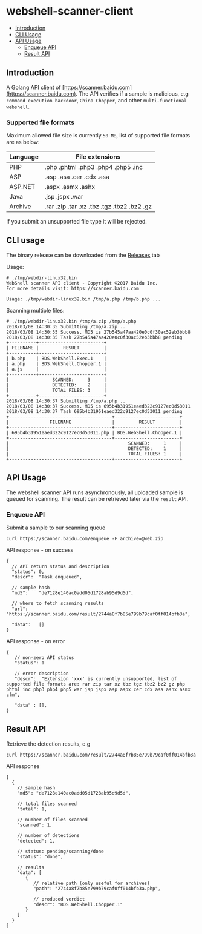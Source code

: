 # webshell-scanner-client

* [Introduction](#introduction)
* [CLI Usage](#cli-usage)
* [API Usage](#api-usage)
  * [Enqueue API](#enqueue-api)
  * [Result API](#result-api)

## Introduction

A Golang API client of [https://scanner.baidu.com](https://scanner.baidu.com). The API verifies if a sample is malicious, e.g `command execution backdoor`, `China Chopper`, and other `multi-functional webshell`.

### Supported file formats

Maximum allowed file size is currently `50 MB`, list of supported file formats are as below:

| Language   | File extensions                             |
| ---------- | ------------------------------------------- |
| PHP        | .php .phtml .php3 .php4 .php5 .inc          |
| ASP        | .asp .asa .cer .cdx .asa                    |
| ASP.NET    | .aspx .asmx .ashx                           |
| Java       | .jsp .jspx .war                             |
| Archive    | .rar .zip .tar .xz .tbz .tgz .tbz2 .bz2 .gz |

If you submit an unsupported file type it will be rejected.

## CLI usage

The binary release can be downloaded from the [Releases](https://github.com/baidu-security/webshell-scanner-client/releases) tab

Usage:

```
# ./tmp/webdir-linux32.bin
WebShell scanner API client - Copyright ©2017 Baidu Inc.
For more details visit: https://scanner.baidu.com

Usage: ./tmp/webdir-linux32.bin /tmp/a.php /tmp/b.php ...
```

Scanning multiple files:

```
# ./tmp/webdir-linux32.bin /tmp/a.zip /tmp/a.php
2018/03/08 14:30:35 Submitting /tmp/a.zip ..
2018/03/08 14:30:35 Success. MD5 is 27b545a47aa420e0c0f30ac52eb3bbb8
2018/03/08 14:30:35 Task 27b545a47aa420e0c0f30ac52eb3bbb8 pending
+----------+------------------------+
| FILENAME |         RESULT         |
+----------+------------------------+
| b.php    | BDS.WebShell.Exec.1    |
| a.php    | BDS.WebShell.Chopper.1 |
| a.js     |                        |
+----------+------------------------+
|                SCANNED:     3     |
|                DETECTED:    2     |
|                TOTAL FILES: 3     |
+----------+------------------------+
2018/03/08 14:30:37 Submitting /tmp/a.php ..
2018/03/08 14:30:37 Success. MD5 is 695b4b31951eaed322c9127ec0d53011
2018/03/08 14:30:37 Task 695b4b31951eaed322c9127ec0d53011 pending
+--------------------------------------+------------------------+
|               FILENAME               |         RESULT         |
+--------------------------------------+------------------------+
| 695b4b31951eaed322c9127ec0d53011.php | BDS.WebShell.Chopper.1 |
+--------------------------------------+------------------------+
|                                            SCANNED:     1     |
|                                            DETECTED:    1     |
|                                            TOTAL FILES: 1     |
+--------------------------------------+------------------------+
```

## API Usage

The webshell scanner API runs asynchronously, all uploaded sample is queued for scanning. The result can be retrieved later via the `result` API.

### Enqueue API

Submit a sample to our scanning queue

```
curl https://scanner.baidu.com/enqueue -F archive=@web.zip
```

API response - on success

```
{
  // API return status and description
  "status": 0,
  "descr":  "Task enqueued",

  // sample hash
  "md5":    "de7128e140ac0add05d1728ab95d9d5d",

  // where to fetch scanning results
  "url":    "https://scanner.baidu.com/result/2744a8f7b85e799b79caf0ff014bfb3a",

  "data":   []
}
```

API response - on error

```
{
   // non-zero API status
   "status": 1

   // error description
   "descr":  "Extension 'xxx' is currently unsupported, list of supported file formats are: rar zip tar xz tbz tgz tbz2 bz2 gz php phtml inc php3 php4 php5 war jsp jspx asp aspx cer cdx asa ashx asmx cfm",

   "data" : [],   
}
```

## Result API

Retrieve the detection results, e.g

```
curl https://scanner.baidu.com/result/2744a8f7b85e799b79caf0ff014bfb3a
```

API response

```
[
  {
    // sample hash
    "md5": "de7128e140ac0add05d1728ab95d9d5d",

    // total files scanned
    "total": 1,

    // number of files scanned
    "scanned": 1,

    // number of detections
    "detected": 1,

    // status: pending/scanning/done
    "status": "done",

    // results
    "data": [
       {
          // relative path (only useful for archives)
          "path": "2744a8f7b85e799b79caf0ff014bfb3a.php",

          // produced verdict
          "descr": "BDS.WebShell.Chopper.1"
       }
    ]
  }
]
```

